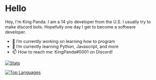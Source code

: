 # Hello

Hey, I'm King Panda. I am a 14 y/o developer from the U.S. I usually try to make discord bots. Hopefully one day I get to become a software developer.

- 🔭 I’m currently working on learning how to program
- 🌱 I’m currently learning Python, Javascript, and more
- 📫 How to reach me: KingPanda#0001 on Discord!

[![Stats](https://github-readme-stats.vercel.app/api?username=KingPanda0&show_icons=true&theme=algolia&count_private=true)](https://github.com/KingPanda0)

[![Top Languages](https://github-readme-stats.vercel.app/api/top-langs/?username=kingpanda0&theme=algolia&card_width=495)](https://github.com/KingPanda0)
